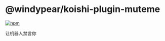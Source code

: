 # @windypear/koishi-plugin-muteme

[![npm](https://img.shields.io/npm/v/@windypear/koishi-plugin-muteme?style=flat-square)](https://www.npmjs.com/package/@windypear/koishi-plugin-muteme)

让机器人禁言你
